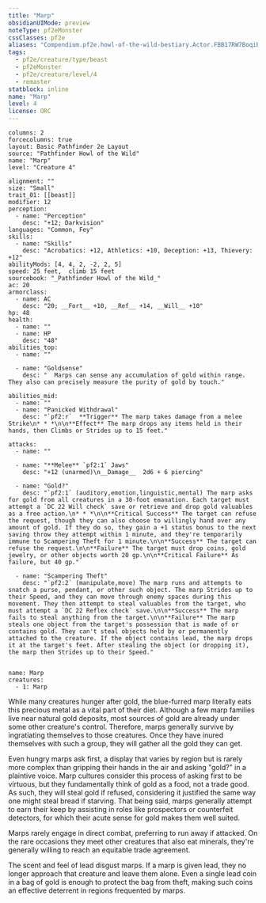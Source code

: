 ```yaml
---
title: "Marp"
obsidianUIMode: preview
noteType: pf2eMonster
cssClasses: pf2e
aliases: "Compendium.pf2e.howl-of-the-wild-bestiary.Actor.FBB17RW7BoqiBOqL" 
tags:
  - pf2e/creature/type/beast
  - pf2eMonster
  - pf2e/creature/level/4
  - remaster
statblock: inline
name: "Marp"
level: 4
license: ORC
---
```


```statblock
columns: 2
forcecolumns: true
layout: Basic Pathfinder 2e Layout
source: "Pathfinder Howl of the Wild"
name: "Marp"
level: "Creature 4"

alignment: ""
size: "Small"
trait_01: [[beast]]
modifier: 12
perception:
  - name: "Perception"
    desc: "+12; Darkvision"
languages: "Common, Fey"
skills:
  - name: "Skills"
    desc: "Acrobatics: +12, Athletics: +10, Deception: +13, Thievery: +12"
abilityMods: [4, 4, 2, -2, 2, 5]
speed: 25 feet,  climb 15 feet
sourcebook: "_Pathfinder Howl of the Wild_"
ac: 20
armorclass:
  - name: AC
    desc: "20; __Fort__ +10, __Ref__ +14, __Will__ +10"
hp: 48
health:
  - name: ""
  - name: HP
    desc: "48"
abilities_top:
  - name: ""

  - name: "Goldsense"
    desc: "  Marps can sense any accumulation of gold within range. They also can precisely measure the purity of gold by touch."

abilities_mid:
  - name: ""
  - name: "Panicked Withdrawal"
    desc: "`pf2:r`  **Trigger** The marp takes damage from a melee Strike\n* * *\n\n**Effect** The marp drops any items held in their hands, then Climbs or Strides up to 15 feet."

attacks:
  - name: ""

  - name: "**Melee** `pf2:1` Jaws"
    desc: "+12 (unarmed)\n__Damage__  2d6 + 6 piercing"

  - name: "Gold?"
    desc: "`pf2:1` (auditory,emotion,linguistic,mental) The marp asks for gold from all creatures in a 30-foot emanation. Each target must attempt a `DC 22 Will check` save or retrieve and drop gold valuables as a free action.\n* * *\n\n**Critical Success** The target can refuse the request, though they can also choose to willingly hand over any amount of gold. If they do so, they gain a +1 status bonus to the next saving throw they attempt within 1 minute, and they're temporarily immune to Scampering Theft for 1 minute.\n\n**Success** The target can refuse the request.\n\n**Failure** The target must drop coins, gold jewelry, or other objects worth 20 gp.\n\n**Critical Failure** As failure, but 40 gp."

  - name: "Scampering Theft"
    desc: "`pf2:2` (manipulate,move) The marp runs and attempts to snatch a purse, pendant, or other such object. The marp Strides up to their Speed, and they can move through enemy spaces during this movement. They then attempt to steal valuables from the target, who must attempt a `DC 22 Reflex check` save.\n\n**Success** The marp fails to steal anything from the target.\n\n**Failure** The marp steals one object from the target's possession that is made of or contains gold. They can't steal objects held by or permanently attached to the creature. If the object contains lead, the marp drops it at the target's feet. After stealing the object (or dropping it), the marp then Strides up to their Speed."
 
```

```encounter-table
name: Marp
creatures:
  - 1: Marp
```



While many creatures hunger after gold, the blue-furred marp literally eats this precious metal as a vital part of their diet. Although a few marp families live near natural gold deposits, most sources of gold are already under some other creature's control. Therefore, marps generally survive by ingratiating themselves to those creatures. Once they have inured themselves with such a group, they will gather all the gold they can get.

Even hungry marps ask first, a display that varies by region but is rarely more complex than gripping their hands in the air and asking "gold?" in a plaintive voice. Marp cultures consider this process of asking first to be virtuous, but they fundamentally think of gold as a food, not a trade good. As such, they will steal gold if refused, considering it justified the same way one might steal bread if starving. That being said, marps generally attempt to earn their keep by assisting in roles like prospectors or counterfeit detectors, for which their acute sense for gold makes them well suited.

Marps rarely engage in direct combat, preferring to run away if attacked. On the rare occasions they meet other creatures that also eat minerals, they're generally willing to reach an equitable trade agreement.

The scent and feel of lead disgust marps. If a marp is given lead, they no longer approach that creature and leave them alone. Even a single lead coin in a bag of gold is enough to protect the bag from theft, making such coins an effective deterrent in regions frequented by marps.
